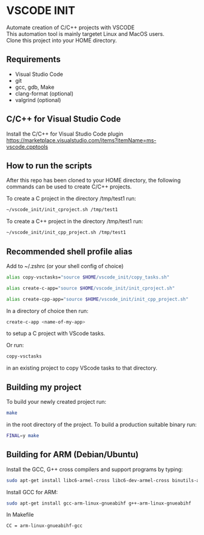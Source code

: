 # VSCODE INIT

Automate creation of C/C++ projects with VSCODE \
This automation tool is mainly targetet Linux and MacOS users. \
Clone this project into your HOME directory.

## Requirements

* Visual Studio Code
* git
* gcc, gdb, Make
* clang-format (optional)
* valgrind (optional)

## C/C++ for Visual Studio Code

Install the C/C++ for Visual Studio Code plugin
<https://marketplace.visualstudio.com/items?itemName=ms-vscode.cpptools>

## How to run the scripts

After this repo has been cloned to your HOME directory, the following commands
can be used to create C/C++ projects.

To create a C project in the directory /tmp/test1 run:

```sh
~/vscode_init/init_cproject.sh /tmp/test1
```

To create a C++ project in the directory /tmp/test1 run:

```sh
~/vscode_init/init_cpp_project.sh /tmp/test1
```

## Recommended shell profile alias

Add to ~/.zshrc (or your shell config of choice)

```sh
alias copy-vsctasks="source $HOME/vscode_init/copy_tasks.sh"
```

```sh
alias create-c-app="source $HOME/vscode_init/init_cproject.sh"
```

```sh
alias create-cpp-app="source $HOME/vscode_init/init_cpp_project.sh"
```

In a directory of choice then run:

```sh
create-c-app <name-of-my-app>
```

to setup a C project with VScode tasks.

Or run:

```sh
copy-vsctasks
```

in an existing project to copy VScode tasks to that directory.

## Building my project

To build your newly created project run:

```sh
make
```

in the root directory of the project. To build a production suitable binary run:

```sh
FINAL=y make
```
## Building for ARM (Debian/Ubuntu)

Install the GCC, G++ cross compilers and support programs by typing:

```sh
sudo apt-get install libc6-armel-cross libc6-dev-armel-cross binutils-arm-linux-gnueabi libncurses5-dev build-essential bison flex libssl-dev bc
```

Install GCC for ARM:

```sh
sudo apt-get install gcc-arm-linux-gnueabihf g++-arm-linux-gnueabihf
```

In Makefile

```sh
CC = arm-linux-gnueabihf-gcc
```
